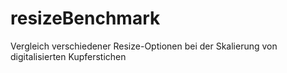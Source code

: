 # resizeBenchmark
Vergleich verschiedener Resize-Optionen bei der Skalierung von digitalisierten Kupferstichen
